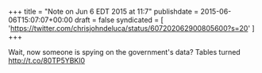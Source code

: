 +++
title = "Note on Jun 6 EDT 2015 at 11:7"
publishdate = 2015-06-06T15:07:07+00:00
draft = false
syndicated = [ 'https://twitter.com/chrisjohndeluca/status/607202062900805600?s=20' ]
+++

Wait, now someone is spying on the government's data? Tables turned http://t.co/80TP5YBKl0
